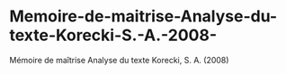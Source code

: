 # Memoire-de-maitrise-Analyse-du-texte-Korecki-S.-A.-2008-
Mémoire de maîtrise Analyse du texte Korecki, S. A. (2008)
